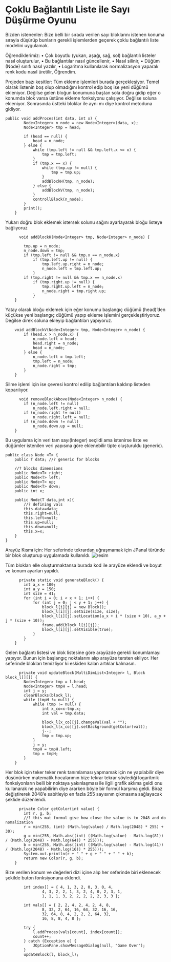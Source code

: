 # Çoklu Bağlantılı Liste ile Sayı Düşürme Oyunu 


Bizden istenenler: 
	Bize belli bir sırada verilen sayı bloklarını istenen konuma sırayla düşürüp bunların gerekli işlemlerden geçerek çoklu bağlantılı liste modelini uygulamak.

Öğrendiklerimiz:
    • Çok boyutlu (yukarı, aşağı, sağ, sol) bağlantılı listeler nasıl oluşturulur,
    • Bu bağlantılar nasıl güncellenir,
    • Nasıl silinir,
    • Düğüm (Node) sınıfı nasıl yazılır,
    • Logaritma kullanılarak normalizasyon yaparak renk kodu nasıl üretilir,
Öğrendim.

Projeden bazı kesitler:
Tüm ekleme işlemleri burada gerçekleşiyor. Temel olarak listenin boş olup olmadığını kontrol edip boş ise yeni düğümü ekleniyor. Değilse gelen bloğun konumuna baştan sola doğru gidip eğer o konumda blok varsa üstüne ekleme fonksiyonu çalışıyor. Değilse soluna ekleniyor.
	Sonrasında üstteki bloklar ile aynı mı diye kontrol metoduna gidiyor.
```    
public void addProces(int data, int x) {
        Node<Integer> n_node = new Node<Integer>(data, x);
        Node<Integer> tmp = head;

        if (head == null) {
            head = n_node;
        } else {
            while (tmp.left != null && tmp.left.x <= x) {
                tmp = tmp.left;
            }
            if (tmp.x == x) {
                while (tmp.up != null) {
                    tmp = tmp.up;
                }
                addBlockH(tmp, n_node);
            } else {
                addBlockV(tmp, n_node);
            }
            controllBlock(n_node);
        }
        print();
    }
```



Yukarı doğru blok eklemek istersek solunu sağını ayarlayarak bloğu listeye bağlıyoruz
```    
      void addBlockH(Node<Integer> tmp, Node<Integer> n_node) {

        tmp.up = n_node;
        n_node.down = tmp;
        if (tmp.left != null && tmp.x == n_node.x)
            if (tmp.left.up != null) {
                tmp.left.up.right = n_node;
                n_node.left = tmp.left.up;
            }
        if (tmp.right != null && tmp.x == n_node.x)
            if (tmp.right.up != null) {
                tmp.right.up.left = n_node;
                n_node.right = tmp.right.up;
            }
    }
```

Yatay olarak bloğu eklemek için eğer konumu başlangıç düğümü (head)’den küçükse yeni başlangıç düğümü yapıp ekleme işlemini gerçekleştiriyoruz. Değilse direk soluna ekleyip bağlantıları yapıyoruz.
```    
    void addBlockV(Node<Integer> tmp, Node<Integer> n_node) {
        if (head.x > n_node.x) {
            n_node.left = head;
            head.right = n_node;
            head = n_node;
        } else {
            n_node.left = tmp.left;
            tmp.left = n_node;
            n_node.right = tmp;
        }
    }
```

Silme işlemi için ise çevresi kontrol edilip bağlantıları kaldırıp listeden koparılıyor.
```    
      void removeBlockAbove(Node<Integer> n_node) {
        if (n_node.left != null)
            n_node.left.right = null;
        if (n_node.right != null)
            n_node.right.left = null;
        if (n_node.down != null)
            n_node.down.up = null;
    }
```


Bu uygulama için veri tam sayı(Integer) seçildi ama istenirse liste ve düğümler istenilen veri yapısına göre eklenebilir tipte oluşturuldu (generic).
```
public class Node <T> {
    public T data; //? generic for blocks

    //? blocks dimensions
    public Node<T> right;
    public Node<T> left;
    public Node<T> up;
    public Node<T> down;
    public int x;

    public Node(T data,int x){
        //? defining vals
        this.data=data;
        this.right=null;
        this.left=null;
        this.up=null;
        this.down=null;
        this.x=x;
    }
}
```



Arayüz Kısmı için:
Her seferinde tekrardan uğraşmamak için JPanal türünde bir blok oluşturup uygulamada kullanıldı.
![resim](https://user-images.githubusercontent.com/75750279/227788524-dfe1d8d2-9bcc-4c4b-8ee8-dea8eb79eb8c.png)




Tüm blokları elle oluşturmaktansa burada kod ile arayüze eklendi ve boyut ve konum ayarları yapıldı.
```    
      private static void generateBlock() {
        int a_x = 100;
        int a_y = 150;
        int size = 41;
        for (int i = 0; i < x + 1; i++) {
            for (int j = 0; j < y + 1; j++) {
                block_l[i][j] = new Block();
                block_l[i][j].setSize(size, size);
                block_l[i][j].setLocation(a_x + i * (size + 10), a_y + j * (size + 10));
                frame.add(block_l[i][j]);
                block_l[i][j].setVisible(true);
            }
        }
    }
```


Gelen bağlantı listesi ve blok listesine göre arayüzde gerekli konumlamayı yapıyor. Bunun için başlangıç noktalarını alıp arayüze tersten ekliyor. Her seferinde blokları temizliyor ki eskiden kalan artıklar kalmasın.
```    
      private void updateBlock(MultiDimList<Integer> l, Block block_l[][]) {
        Node<Integer> tmp = l.head;
        Node<Integer> tmpH = l.head;
        int j = y;
        clearBlocks(block_l);
        while (tmpH != null) {
            while (tmp != null) {
                int x_co=x-tmp.x;
                int val = tmp.data;

                block_l[x_co][j].changeVal(val + "");
                block_l[x_co][j].setBackground(getColor(val));
                j--;
                tmp = tmp.up;
            }
            j = y;
            tmpH = tmpH.left;
            tmp = tmpH;
        }
    }
```

Her blok için teker teker renk tanımlaması yapmamak için ne yapılabilir diye düşünürken matematik hocalarımın bize  tekrar tekrar söylediği logaritmik fonksiyonların belli bir noktaya yakınlaşması ile ilgili grafik aklıma geldi onu kullanarak ne yapabilirim diye ararken böyle bir formül karşıma geldi. Biraz değiştirerek 2048’e sabitleyip en fazla 255 sayısının çıkmasına sağlayacak şeklide düzenlendi.
```    
      private Color getColor(int value) {
        int r, g, b;
        //? this mat formul give how close the value is to 2048 and do nomalization
        r = min(255, (int) (Math.log(value) / Math.log(2048) * 255) + 30);
        g = min(255, Math.abs((int) ((Math.log(value) - Math.log(81)) / (Math.log(2048) - Math.log(64)) * 255)));
        b = min(255, Math.abs((int) ((Math.log(value) - Math.log(41)) / (Math.log(2048) - Math.log(16)) * 255)));
        System.out.println(r + " " + g + " " + " " + b);
        return new Color(r, g, b);
    }
```

Bize verilen konum ve değerleri dizi içine alıp her seferinde biri eklenecek şekilde buton fonksiyonuna eklendi.
```        
        int index[] = { 4, 1, 3, 2, 0, 3, 0, 4,
                4, 3, 2, 2, 1, 3, 2, 4, 0, 2, 3, 1,
                1, 1, 1, 3, 2, 2, 2, 2, 2, 3, 3 };

        int vals[] = { 2, 2, 4, 2, 4, 2, 4, 8,
                8, 32, 2, 64, 16, 64, 32, 16, 16,
                32, 64, 8, 4, 2, 2, 2, 64, 32,
                16, 8, 8, 4, 8 };

        try {
            l.addProces(vals[count], index[count]);
            count++;
        } catch (Exception e) {
            JOptionPane.showMessageDialog(null, "Game Over");
        }
        updateBlock(l, block_l);
```
